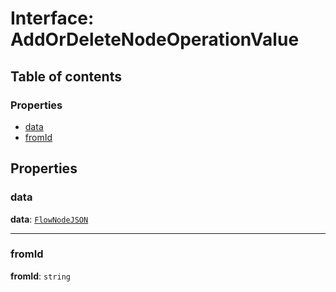 # Interface: AddOrDeleteNodeOperationValue

## Table of contents

### Properties

* [data](/auto-docs/fixed-layout-editor/interfaces/AddOrDeleteNodeOperationValue.md#data)
* [fromId](/auto-docs/fixed-layout-editor/interfaces/AddOrDeleteNodeOperationValue.md#fromid)

## Properties

### data

**data**: [`FlowNodeJSON`](/auto-docs/fixed-layout-editor/interfaces/FlowNodeJSON.md)

***

### fromId

**fromId**: `string`

